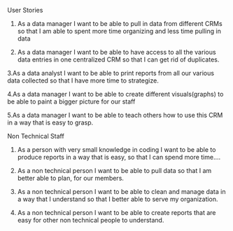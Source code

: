 User Stories

1. As a data manager I want to be able to pull in data from different CRMs so that I am able to spent more time organizing and less time pulling in data

2. As a data manager I want to be able to have access to all the various data entries in one centralized CRM so that I can get rid of duplicates.

3.As a data analyst I want to be able to print reports from all our various data collected so that I have more time to strategize.

4.As a data manager I want to be able to create different visuals(graphs) to be able to paint a bigger picture for our staff

5.As a data manager I want to be able to teach others how to use this CRM in a way that is easy to grasp.

Non Technical Staff 

1. As a person with very small knowledge in coding I want to be able to produce reports in a way that is easy, so that I can spend more time....

2. As a non technical person I want to be able to pull data so that I am better able to plan, for our members. 

3. As a non technical person I want to be able to clean and manage data in a way that I understand so that I better able to serve my organization.

4. As a non technical person I want to be able to create reports that are easy for other non technical people to understand.

